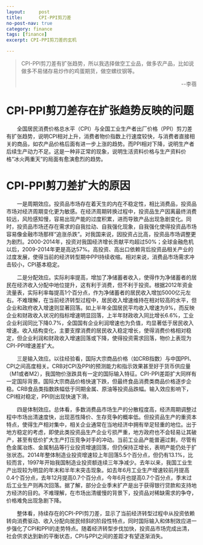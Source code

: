 ```yaml
---
layout:     post
title:      CPI-PPI剪刀差
no-post-nav: true
category: finance
tags: [finance]
excerpt: CPI-PPI剪刀差的玄机

---
```


> ​		CPI-PPI剪刀差有扩张趋势，所以我选择做空工业品，做多农产品，比如说做多不易储存易炒作的鸡蛋期货，做空螺纹钢等。
>
> <div style="text-align: right">--李蓓</div>



# CPI-PPI剪刀差存在扩张趋势反映的问题		

　　全国居民消费价格总水平（CPI）与全国工业生产者出厂价格（PPI）剪刀差有扩张趋势，说明CPI相对上升，消费者物价指数上行速度较快，与消费者直接相关的商品，如农产品价格后面有进一步上涨的趋势。而PPI相对下降，说明生产者后续生产动力不足。这是一种非正常的现象，说明生活资料价格与生产资料价格“冰火两重天”的局面有愈演愈烈的趋势。



# CPI-PPI剪刀差扩大的原因		

　　一是周期效应。投资品市场存在着天生的内在不稳定性，相比消费品，投资品市场对经济周期变化更为敏感。在经济周期转换过程中，投资品生产因离最终消费较远，风险感知慢，容易出现产能的过度积累，进而导致产品出现急剧变化。同时，投资品市场还存在需求的自我拉动、自我强化现象，自我强化使得投资品市场容易像金融市场那样“追涨杀跌”。对我国来说，因投资占比高，投资品市场调整更为剧烈。2000-2014年，投资对我国经济增长贡献平均超过50%；全球金融危机以后，2009-2014年更是高达57%。高投资、高出口依赖背后投资品相关产业的过度发展，使得当前的经济转型期中PPI持续收缩。相对来说，消费品市场需求冲击较小，CPI基本稳定。

　　二是分配效应。实际利率提高，增加了净储蓄者收入，使得作为净储蓄者的居民在经济收入分配中地位提升，这有利于消费，但不利于投资。根据2012年资金流量表，实际利率每提高1个百分点，作为净储蓄者的居民收入增加5000亿元左右。不难理解，在当前经济转型过程中，居民收入增速维持在相对较高的水平，但企业和政府收入增速则显著回落。如上半年全国居民平均收入增速为9%，而反映企业和财政收入状况的指标增速明显回落，上半年财政收入同比增长6.6%，工业企业利润同比下降0.7%，全国国有企业利润增速也为负值，均显著低于居民收入增速。收入结构变化，主要支撑消费的居民收入稳定增长，使得消费价格相对稳定，但企业利润和财政收入增速回落或下降，使得投资需求回落，物价上表现为CPI-PPI增速差扩大。

　　三是输入效应。以往经验看，国际大宗商品价格（如CRB指数）与中国PPI、CPI之间高度相关。CRB对CPI及PPI的预测能力和指示效果甚至好于货币供应量（M1或者M2），我国物价涨跌具有一定的国际输入特征。CPI-PPI差距扩大同样有一定国际背景。国际大宗商品价格快速下跌，但最终食品消费类商品价格逐步企稳。CRB食品类指数跌幅低于同期金属、原油等投资品跌幅。输入效应影响下，CPI相对稳定，PPI则出现快速下滑。

　　四是体制效应。总体看，多数消费品市场生产的分散程度高，经济周期调整过程中市场出清速度快，出现恶性降价、生存竞争的概率低。但投资品生产的重资本特点，使得生产相对集中，相关企业通常在当地经济中拥有举足轻重的地位。出于地方稳定的考虑，即使此类投资品生产企业亏损严重，地方政府也不会轻易让其破产，甚至有低价扩大生产打压竞争对手的冲动。当前工业品产能普遍过剩，尽管有色金属冶炼、金属制品等行业投资增速回落，但仍保持正增长，表明产能仍处于扩张状态。2014年整体制造业投资增速较上年回落5.5个百分点，但仍有13.1%，比较而言，1997年开始我国制造业投资额连续三年净减少。去年以来，我国工业生产出现较为明显的年末和半年末突击现象。如去年6月工业生产增速较前月提高0.4个百分点，去年12月提高0.7个百分点，今年6月也提高0.7个百分点，季末过后工业生产则再次回落。据了解，部分企业季末扩产是出于获得银行贷款和支持地方经济的目的。不难理解，在市场出清缓慢的背景下，投资品对稀缺需求的争夺，价格难免出现急剧下降。

　　整体看，持续存在的CPI-PPI剪刀差，显示了当前经济转型过程中从投资依赖转向消费驱动、收入分配向居民倾斜的阶段性特点，同时国际输入和体制效应进一步强化了CPI和PPI的走势特点。随着经济转型步伐加快，投资品市场完成出清，社会供求达到新的平衡状态，CPI与PPI之间的差距才有望逐渐消失。
